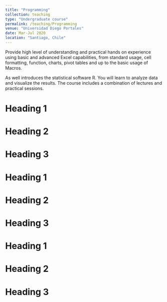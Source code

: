 ```yaml
---
title: "Programming"
collection: teaching
type: "Undergraduate course"
permalink: /teaching/Programming
venue: "Universidad Diego Portales"
date: Mar-Jul 2020
location: "Santiago, Chile"
---
```

Provide high level of understanding and practical hands on experience
using basic and advanced Excel capabilities, from standard usage, cell formatting,
function, charts, pivot tables and up to the basic usage of Macros.

As well introduces the statistical software R. You will learn to analyze
data and visualize the results. The course includes a combination of lectures and practical
sessions.


Heading 1
======

Heading 2
======

Heading 3
======

Heading 1
======

Heading 2
======

Heading 3
======

Heading 1
======

Heading 2
======

Heading 3
======

